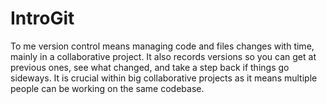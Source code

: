 # IntroGit
To me version control means managing code and files changes with time, mainly in a collaborative project. It also records versions so you can get at previous ones, see what changed, and take a step back if things go sideways. It is crucial within big collaborative projects as it means multiple people can be working on the same codebase.

